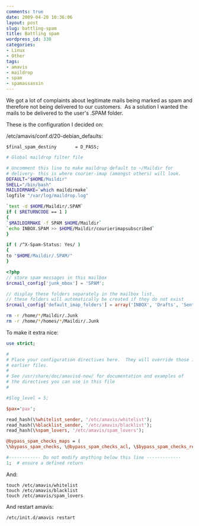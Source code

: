 ```yaml
---
comments: true
date: 2009-04-20 10:36:06
layout: post
slug: battling-spam
title: Battling spam
wordpress_id: 338
categories:
- Linux
- Other
tags:
- amavis
- maildrop
- spam
- spamassassin
---
```


We got a lot of complaints about legitimate mails being marked as spam and therefore not being delivered to our customers.  As a solution I wanted the mails to be delivered to the user's .SPAM folder.

These is the configuration I decided on:

/etc/amavis/conf.d/20-debian_defaults:

```
$final_spam_destiny       = D_PASS;
```

``` bash /etc/maildroprc:
# Global maildrop filter file

# Uncomment this line to make maildrop default to ~/Maildir for
# delivery- this is where courier-imap (amongst others) will look.
DEFAULT="$HOME/Maildir"
SHELL="/bin/bash"
MAILDIRMAKE=`which maildirmake`
logfile "/var/log/maildrop.log"

`test -d $HOME/Maildir/.SPAM`
if ( $RETURNCODE == 1 )
{
`$MAILDIRMAKE -f SPAM $HOME/Maildir`
`echo INBOX.SPAM >> $HOME/Maildir/courierimapsubscribed`
}

if ( /^X-Spam-Status: Yes/ )
{
to "$HOME/Maildir/.SPAM/"
}
```

``` php /etc/roundcube-webmail/main.inc.php:
<?php
// store spam messages in this mailbox
$rcmail_config['junk_mbox'] = 'SPAM';

// display these folders separately in the mailbox list.
// these folders will automatically be created if they do not exist
$rcmail_config['default_imap_folders'] = array('INBOX', 'Drafts', 'Sent', 'SPAM', 'Trash');
```

``` bash Delete all the old Junk-folders:
rm -r /home/*/Maildir/.Junk
rm -r /home/*/homes/*/Maildir/.Junk
```

To make it extra nice:

``` perl /etc/amavis/conf.d/50-user:
use strict;

#
# Place your configuration directives here.  They will override those in
# earlier files.
#
# See /usr/share/doc/amavisd-new/ for documentation and examples of
# the directives you can use in this file
#

#$log_level = 5;

$pax='pax';

read_hash(\%whitelist_sender, '/etc/amavis/whitelist');
read_hash(\%blacklist_sender, '/etc/amavis/blacklist');
read_hash(\%spam_lovers, '/etc/amavis/spam_lovers');

@bypass_spam_checks_maps = (
\%bypass_spam_checks, \@bypass_spam_checks_acl, \$bypass_spam_checks_re);

#------------ Do not modify anything below this line -------------
1;  # ensure a defined return
```

And:
```
touch /etc/amavis/whitelist
touch /etc/amavis/blacklist
touch /etc/amavis/spam_lovers
```

And restart amavis:
```
/etc/init.d/amavis restart
```
